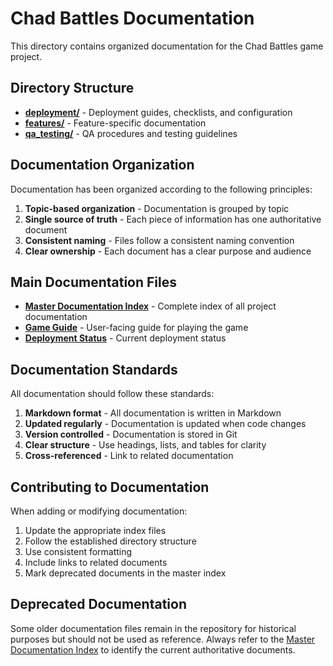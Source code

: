 # Chad Battles Documentation

This directory contains organized documentation for the Chad Battles game project.

## Directory Structure

- **[deployment/](./deployment/)** - Deployment guides, checklists, and configuration
- **[features/](./features/)** - Feature-specific documentation
- **[qa_testing/](./qa_testing/)** - QA procedures and testing guidelines

## Documentation Organization

Documentation has been organized according to the following principles:

1. **Topic-based organization** - Documentation is grouped by topic
2. **Single source of truth** - Each piece of information has one authoritative document
3. **Consistent naming** - Files follow a consistent naming convention
4. **Clear ownership** - Each document has a clear purpose and audience

## Main Documentation Files

- **[Master Documentation Index](../MASTER_DOCUMENTATION.md)** - Complete index of all project documentation
- **[Game Guide](../GAME_GUIDE.md)** - User-facing guide for playing the game
- **[Deployment Status](./deployment/DEPLOYMENT_READY.md)** - Current deployment status

## Documentation Standards

All documentation should follow these standards:

1. **Markdown format** - All documentation is written in Markdown
2. **Updated regularly** - Documentation is updated when code changes
3. **Version controlled** - Documentation is stored in Git
4. **Clear structure** - Use headings, lists, and tables for clarity
5. **Cross-referenced** - Link to related documentation

## Contributing to Documentation

When adding or modifying documentation:

1. Update the appropriate index files
2. Follow the established directory structure
3. Use consistent formatting
4. Include links to related documents
5. Mark deprecated documents in the master index

## Deprecated Documentation

Some older documentation files remain in the repository for historical purposes but should not be used as reference. Always refer to the [Master Documentation Index](../MASTER_DOCUMENTATION.md) to identify the current authoritative documents. 